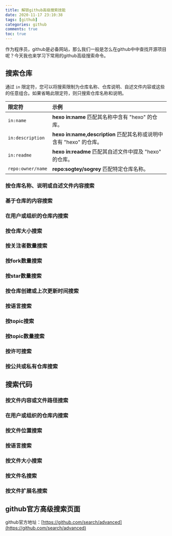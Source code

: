 ```yaml
---
title: 解锁github高级搜索技能
date: 2020-11-17 23:10:38
tags: [github]
categories: github
comments: true
toc: true
---
```



作为程序员，github是必备网站，那么我们一般是怎么在github中中查找开源项目呢？今天我也来学习下常用的github高级搜索命令。

<!--more-->

## 搜索仓库
通过 `in` 限定符，您可以将搜索限制为仓库名称、仓库说明、自述文件内容或这些的任意组合。如果省略此限定符，则只搜索仓库名称和说明。

| 限定符            | 示例                                                         |
| :---------------- | :----------------------------------------------------------- |
| `in:name`         | **hexo in:name** 匹配其名称中含有 "hexo" 的仓库。        |
| `in:description`  | **hexo in:name,description** 匹配其名称或说明中含有 "hexo" 的仓库。 |
| `in:readme`       | **hexo in:readme** 匹配其自述文件中提及 "hexo" 的仓库。  |
| `repo:owner/name` | **repo:sogtey/sogrey** 匹配特定仓库名称。              |

### 按仓库名称、说明或自述文件内容搜索

### 基于仓库的内容搜索

### 在用户或组织的仓库内搜索

### 按仓库大小搜索

### 按关注者数量搜索

### 按fork数量搜索

### 按star数量搜索

### 按仓库创建或上次更新时间搜索

### 按语言搜索

### 按topic搜索

### 按topic数量搜索

### 按许可搜索

### 按公共或私有仓库搜索

## 搜索代码

### 按文件内容或文件路径搜索

### 在用户或组织的仓库内搜索

### 按文件位置搜索

### 按语言搜索

### 按文件大小搜索

### 按文件名搜索

### 按文件扩展名搜索

## github官方高级搜索页面

github官方地址：[https://github.com/search/advanced](https://github.com/search/advanced)